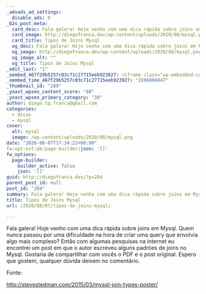 ```yaml
---
_advads_ad_settings:
  disable_ads: 0
_b2s_post_meta:
  card_desc: Fala galera! Hoje venho com uma dica rápida sobre joins em Mysql. Quem nunca passou por uma dificuldade na hora de criar uma query que envolvia algo mais compl
  card_image: http://diegofranca.dev/wp-content/uploads/2020/08/mysql.png
  card_title: Tipos de Joins Mysql
  og_desc: Fala galera! Hoje venho com uma dica rápida sobre joins em Mysql. Quem nunca passou por uma dificuldade na hora de criar uma query que envolvia algo mais compl
  og_image: http://diegofranca.dev/wp-content/uploads/2020/08/mysql.png
  og_image_alt: ""
  og_title: Tipos de Joins Mysql
_edit_last: "1"
_oembed_467f29b5257c03c71c27715eeb923927: <iframe class="wp-embedded-content" sandbox="allow-scripts" security="restricted" title="&#8220;MySQL JOIN Types Poster&#8221; &#8212; Steve Stedman" src="https://stevestedman.com/2015/03/mysql-join-types-poster/embed/#?secret=hKuyxsaRGE" data-secret="hKuyxsaRGE" width="600" height="338" frameborder="0" marginwidth="0" marginheight="0" scrolling="no"></iframe>
_oembed_time_467f29b5257c03c71c27715eeb923927: "1596804847"
_thumbnail_id: "289"
_yoast_wpseo_content_score: "60"
_yoast_wpseo_primary_category: "38"
author: diego.tg.franca@gmail.com
categories:
  - dicas
  - mysql
cover:
  alt: mysql
  image: /wp-content/uploads/2020/08/mysql.png
date: "2020-08-07T17:34:22+00:00"
fw:opt:ext:pb:page-builder:json: '[]'
fw_options:
  page-builder:
    builder_active: false
    json: '[]'
guid: http://diegofranca.dev/?p=284
parent_post_id: null
post_id: "284"
summary: Fala galera! Hoje venho com uma dica rápida sobre joins em Mysql. Quem nunca passou por uma dificuldade na hora de criar uma query que envolvia algo mais complexo? Então com algumas pesquisas na internet eu encontrei um post em que o autor escreveu alguns padrões de joins no Mysql. Gostaria de compartilhar com vocês o PDF e o post original. Espero que gostem, qualquer dúvida deixem no comentário.
title: Tipos de Joins Mysql
url: /2020/08/07/tipos-de-joins-mysql/

---
```

Fala galera! Hoje venho com uma dica rápida sobre joins em Mysql. Quem nunca passou por uma dificuldade na hora de criar uma query que envolvia algo mais complexo? Então com algumas pesquisas na internet eu encontrei um post em que o autor escreveu alguns padrões de joins no Mysql. Gostaria de compartilhar com vocês o PDF e o post original. Espero que gostem, qualquer dúvida deixem no comentário.

Fonte:

http://stevestedman.com/2015/03/mysql-join-types-poster/
